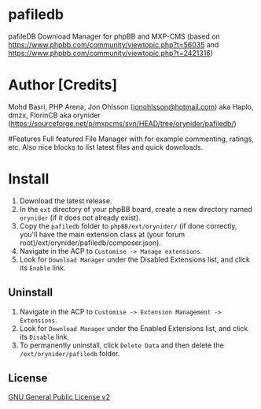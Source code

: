 # pafiledb 
pafileDB Download Manager for phpBB and MXP-CMS
(based on https://www.phpbb.com/community/viewtopic.php?t=56035 and https://www.phpbb.com/community/viewtopic.php?t=2421316)
# Author [Credits]
Mohd Basri, PHP Arena, Jon Ohlsson (jonohlsson@hotmail.com) aka Haplo, dmzx, FlorinCB aka orynider
(https://sourceforge.net/p/mxpcms/svn/HEAD/tree/orynider/pafiledb/)

#Features 
Full featured File Manager with for example commenting, ratings, etc. Also nice blocks to list latest files and quick downloads.


# Install
1. Download the latest release.
2. In the `ext` directory of your phpBB board, create a new directory named `orynider` (if it does not already exist).
3. Copy the `pafiledb` folder to `phpBB/ext/orynider/` (if done correctly, you'll have the main extension class at (your forum root)/ext/orynider/pafiledb/composer.json).
4. Navigate in the ACP to `Customise -> Manage extensions`.
5. Look for `Download Manager` under the Disabled Extensions list, and click its `Enable` link.

## Uninstall
1. Navigate in the ACP to `Customise -> Extension Management -> Extensions`.
2. Look for `Download Manager` under the Enabled Extensions list, and click its `Disable` link.
3. To permanently uninstall, click `Delete Data` and then delete the `/ext/orynider/pafiledb` folder.

## License
[GNU General Public License v2](http://opensource.org/licenses/GPL-2.0)
